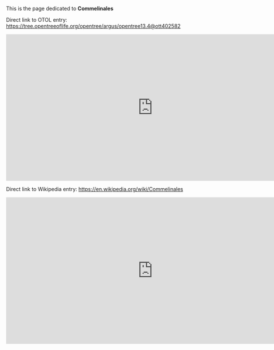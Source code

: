 This is the page dedicated to **Commelinales**


Direct link to OTOL entry: https://tree.opentreeoflife.org/opentree/argus/opentree13.4@ott402582



<html>
    <body>
    <iframe src="https://tree.opentreeoflife.org/opentree/argus/opentree13.4@ott402582"
    width="800" height="400" frameborder="0" allowfullscreen> </iframe>
    </body>
</html>
    


Direct link to Wikipedia entry: https://en.wikipedia.org/wiki/Commelinales



<html>
    <body>
    <iframe src="https://en.wikipedia.org/wiki/Commelinales"
    width="800" height="400" frameborder="0" allowfullscreen> </iframe>
    </body>
</html>
    
